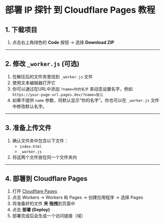 # 部署 IP 探针 到 Cloudflare Pages 教程

## 1. 下载项目
1. 点击右上角绿色的 **Code** 按钮 → 选择 **Download ZIP**    

---

## 2. 修改 `_worker.js` (可选)
1. 在解压后的文件夹里找到 `_worker.js` 文件  
2. 使用文本编辑器打开它  
3. 你可以通过在URL中添加 `?name=你的名字` 来动态设置名字，例如 `https://your-page-url.pages.dev/?name=张三`
4. 如果不提供 `name` 参数，将默认显示“你的名字”。你也可以在 `_worker.js` 文件中修改默认名字。  

---

## 3. 准备上传文件
1. 确认文件夹中包含以下文件：  
   - `index.html`  
   - `_worker.js`  
2. 将这两个文件放在同一个文件夹内  

---

## 4. 部署到 Cloudflare Pages
1. 打开 [Cloudflare Pages](https://dash.cloudflare.com/)
2. 点击 Workers → Workers 和 Pages → 创建应用程序 → 选择 Pages
3. 将准备好的文件 **夹** **拖拽**到页面中  
4. 点击 **部署 (Deploy)**  
5. 部署完成后会生成一个访问链接（域）
